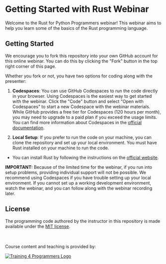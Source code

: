 # Getting Started with Rust Webinar

Welcome to the Rust for Python Programmers webinar! This webinar aims to help you learn some of the basics of the Rust programming language.

## Getting Started

We encourage you to fork this repository into your own GitHub account for this online webinar. You can do this by clicking the "Fork" button in the top right corner of this page.

Whether you fork or not, you have two options for coding along with the presenter:

1. **Codespaces**: You can use GitHub Codespaces to run the code directly in your browser. Using Codespaces is the easiest way to get started with the webinar. Click the "Code" button and select "Open with Codespaces" to start a new Codespace with the webinar materials. While GitHub provides a free tier for Codespaces (120 hours per month), you may need to upgrade to a paid plan if you exceed the usage limits. You can find more information about Codespaces in the [official documentation](https://docs.github.com/en/codespaces).

2. **Local Setup**: If you prefer to run the code on your machine, you can clone the repository and set up your local environment. You must have Rust installed on your machine to run the code.
  - You can install Rust by following the instructions on the [official website](https://www.rust-lang.org/tools/install).

**IMPORTANT:** Because of the limited time for the webinar, if you run into setup problems, providing individual support will not be possible. We recommend using Codespaces if you have trouble setting up your local environment. If you cannot set up a working development environment, watch the webinar, and you can follow along with the webinar recording later.

## License

The programming code authored by the instructor in this repository is made available under the [MIT license](LICENSE).

<br><br>
Course content and teaching is provided by:<br>

[![Training 4 Programmers Logo](https://imagedelivery.net/VKawrzTPdVOU6XYN26Rvmg/1d56b364-4858-4cc6-84d5-89e14ce8e100/public "Training 4 Programmers Logo")](https://www.training4programmers.com)